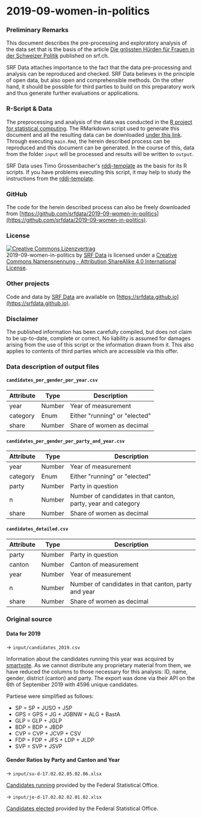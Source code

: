 # 2019-09-women-in-politics

### Preliminary Remarks

This document describes the pre-processing and exploratory analysis of the data set that is the basis of the article [Die grössten Hürden für Frauen in der Schweizer Politik](https://srf.ch/news/schweiz/wahlen-2019/wahlen-2019-die-groessten-huerden-fuer-frauen-in-der-schweizer-politik) published on srf.ch.

SRF Data attaches importance to the fact that the data pre-processing and analysis can be reproduced and checked. SRF Data believes in the principle of open data, but also open and comprehensible methods. On the other hand, it should be possible for third parties to build on this preparatory work and thus generate further evaluations or applications.  


### R-Script & Data

The preprocessing and analysis of the data was conducted in the [R project for statistical computing](https://www.r-project.org/). The RMarkdown script used to generate this document and all the resulting data can be downloaded [under this link](http://srfdata.github.io/2019-09-women-in-politics/rscript.zip). Through executing `main.Rmd`, the herein described process can be reproduced and this document can be generated. In the course of this, data from the folder `input` will be processed and results will be written to `output`. 

SRF Data uses Timo Grossenbacher's [rddj-template](https://github.com/grssnbchr/rddj-template) as the basis for its R scripts. If you have problems executing this script, it may help to study the instructions from the [rddj-template](https://github.com/grssnbchr/rddj-template). 


### GitHub

The code for the herein described process can also be freely downloaded from [https://github.com/srfdata/2019-09-women-in-politics](https://github.com/srfdata/2019-09-women-in-politics).


### License

<a rel="license" href="http://creativecommons.org/licenses/by-sa/4.0/"><img alt="Creative Commons Lizenzvertrag" style="border-width:0" src="https://i.creativecommons.org/l/by-sa/4.0/88x31.png" /></a><br /><span xmlns:dct="http://purl.org/dc/terms/" href="http://purl.org/dc/dcmitype/Dataset" property="dct:title" rel="dct:type">2019-09-women-in-politics</span> by <a xmlns:cc="http://creativecommons.org/ns#" href="https://github.com/srfdata/2019-09-women-in-politics" property="cc:attributionName" rel="cc:attributionURL">SRF Data</a> is licensed under a <a rel="license" href="http://creativecommons.org/licenses/by-sa/4.0/">Creative Commons Namensnennung - Attribution ShareAlike 4.0 International License</a>.


### Other projects

Code and data by [SRF Data](https://srf.ch/data) are available on [https://srfdata.github.io](https://srfdata.github.io).


### Disclaimer

The published information has been carefully compiled, but does not claim to be up-to-date, complete or correct. No liability is assumed for damages arising from the use of this script or the information drawn from it. This also applies to contents of third parties which are accessible via this offer.


### Data description of output files 

#### `candidates_per_gender_per_year.csv`

| Attribute | Type | Description |
|-------|------|-----------------------------------------------------------------------------|
| year | Number | Year of measurement |
| category | Enum | Either "running" or "elected" |
| share | Number | Share of women as decimal |

#### `candidates_per_gender_per_party_and_year.csv`

| Attribute | Type | Description |
|-------|------|-----------------------------------------------------------------------------|
| year | Number | Year of measurement |
| category | Enum | Either "running" or "elected" |
| party | Number | Party in question |
| n | Number | Number of candidates in that canton, party, year and category |
| share | Number | Share of women as decimal |

#### `candidates_detailed.csv`

| Attribute | Type | Description |
|-------|------|-----------------------------------------------------------------------------|
| party | Number | Party in question |
| canton | Number | Canton of measurement |
| year | Number | Year of measurement |
| n | Number | Number of candidates in that canton, party and year |
| share | Number | Share of women as decimal |


### Original source

#### Data for 2019

-> `input/candidates_2019.csv`

Information about the candidates running this year was acquired by [smartvote](https://smartvote.ch). As we cannot distribute any proprietary material from them, we have reduced the columns to those necessary for this analysis: ID, name, gender, district (canton) and party. The export was done via their API on the 6th of September 2019 with 4596 unique candidates.

Partiese were simplified as follows:

- SP = SP + JUSO + JSP
- GPS = GPS + JG + JGBNW + ALG + BastA
- GLP = GLP + JGLP
- BDP = BDP + JBDP
- CVP = CVP + JCVP + CSV
- FDP = FDP + JFS + LDP + JLDP
- SVP = SVP + JSVP


#### Gender Ratios by Party and Canton and Year

-> `input/su-d-17.02.02.05.02.06.xlsx`

[Candidates running](https://www.bfs.admin.ch/bfs/de/home/statistiken/kataloge-datenbanken/tabellen.assetdetail.284079.html) provided by the Federal Statistical Office.

-> `input/je-d-17.02.02.02.01.02.xlsx`

[Candidates elected](https://www.bfs.admin.ch/bfs/de/home/statistiken/kataloge-datenbanken/tabellen.assetdetail.217221.html) provided by the Federal Statistical Office.
